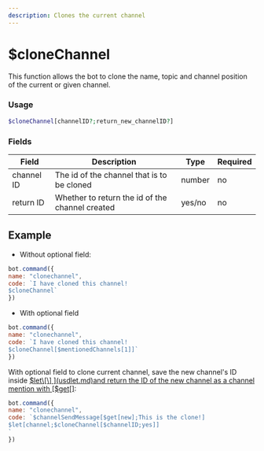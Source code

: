 ```yaml
---
description: Clones the current channel
---
```


# $cloneChannel

This function allows the bot to clone the name, topic and channel position of the current or given channel.

### Usage

```php
$cloneChannel[channelID?;return_new_channelID?]
```

### Fields

| Field      | Description                                     | Type   | Required |
| ---------- | ----------------------------------------------- | ------ | -------- |
| channel ID | The id of the channel that is to be cloned      | number | no       |
| return ID  | Whether to return the id of the channel created | yes/no | no       |

## Example

* Without optional field:

```javascript
bot.command({
name: "clonechannel",
code: `I have cloned this channel!
$cloneChannel`
})
```

* With optional field

```javascript
bot.command({
name: "clonechannel",
code: `I have cloned this channel!
$cloneChannel[$mentionedChannels[1]]`
})
```

With optional field to clone current channel, save the new channel's ID inside [$let\[\] ](usdlet.md)and return the ID of the new channel as a channel mention with [$get\[\]](usdget.md):

```javascript
bot.command({
name: "clonechannel",
code: `$channelSendMessage[$get[new];This is the clone!]
$let[channel;$cloneChannel[$channelID;yes]]
`
})
```
